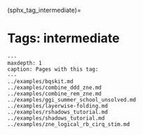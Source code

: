 (sphx_tag_intermediate)=
# Tags: intermediate

```{toctree}
---
maxdepth: 1
caption: Pages with this tag: 
---
../examples/bqskit.md
../examples/combine_ddd_zne.md
../examples/combine_rem_zne.md
../examples/ggi_summer_school_unsolved.md
../examples/layerwise-folding.md
../examples/rshadows_tutorial.md
../examples/shadows_tutorial.md
../examples/zne_logical_rb_cirq_stim.md
```
